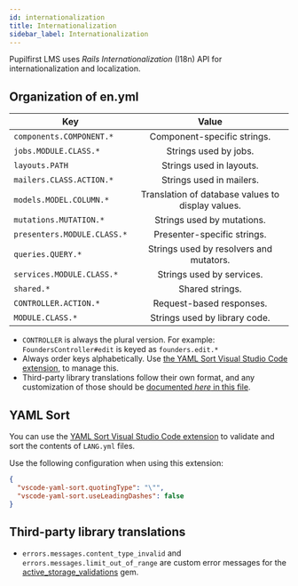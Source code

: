 ```yaml
---
id: internationalization
title: Internationalization
sidebar_label: Internationalization
---
```


Pupilfirst LMS uses _Rails Internationalization_ (I18n) API for internationalization and localization.

## Organization of en.yml

| Key                         |                       Value                       |
| --------------------------- | :-----------------------------------------------: |
| `components.COMPONENT.*`    |            Component-specific strings.            |
| `jobs.MODULE.CLASS.*`       |               Strings used by jobs.               |
| `layouts.PATH`              |             Strings used in layouts.              |
| `mailers.CLASS.ACTION.*`    |             Strings used in mailers.              |
| `models.MODEL.COLUMN.*`     | Translation of database values to display values. |
| `mutations.MUTATION.*`      |            Strings used by mutations.             |
| `presenters.MODULE.CLASS.*` |            Presenter-specific strings.            |
| `queries.QUERY.*`           |      Strings used by resolvers and mutators.      |
| `services.MODULE.CLASS.*`   |             Strings used by services.             |
| `shared.*`                  |                  Shared strings.                  |
| `CONTROLLER.ACTION.*`       |             Request-based responses.              |
| `MODULE.CLASS.*`            |           Strings used by library code.           |

- `CONTROLLER` is always the plural version. For example: `FoundersController#edit` is keyed as `founders.edit.*`
- Always order keys alphabetically. Use [the YAML Sort Visual Studio Code extension](#yaml-sort), to manage this.
- Third-party library translations follow their own format, and any customization of those should be [documented
  _here_ in this file](#third-party-library-translations).

## YAML Sort

You can use the [YAML Sort Visual Studio Code extension](https://marketplace.visualstudio.com/items?itemName=PascalReitermann93.vscode-yaml-sort)
to validate and sort the contents of `LANG.yml` files.

Use the following configuration when using this extension:

```json
{
  "vscode-yaml-sort.quotingType": "\"",
  "vscode-yaml-sort.useLeadingDashes": false
}
```

## Third-party library translations

- `errors.messages.content_type_invalid` and `errors.messages.limit_out_of_range` are custom error messages for
  the [active_storage_validations](https://github.com/igorkasyanchuk/active_storage_validations#internationalization-i18n) gem.
